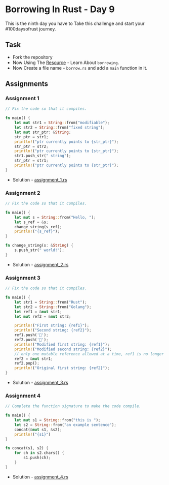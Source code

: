 # Borrowing In Rust - Day 9

This is the ninth day you have to Take this challenge and start your #100daysofrust journey.

## Task 

- Fork the repository
- Now Using The [Resource](https://doc.rust-lang.org/book/ch04-02-references-and-borrowing.html) - Learn About `borrowing`.
- Now Create a file name - `borrow.rs` and add a `main` function in it.

## Assignments

### Assignment 1

```rs
// Fix the code so that it compiles.

fn main() {
    let mut str1 = String::from("modifiable");
    let str2 = String::from("fixed string");
    let mut str_ptr: &String;
    str_ptr = str1;
    println!("ptr currently points to {str_ptr}");
    str_ptr = str2;
    println!("ptr currently points to {str_ptr}");
    str1.push_str(" string");
    str_ptr = str1;
    println!("ptr currently points to {str_ptr}");
}
```
- Solution - [assignment_1.rs](./borrow_assignment/assignment_1.rs)

### Assignment 2

```rs
// Fix the code so that it compiles.

fn main() {
    let mut s = String::from("Hello, ");
    let s_ref = &s;
    change_string(s_ref);
    println!("{s_ref}");
}

fn change_string(s: &String) {
    s.push_str(" world!");
}
```
- Solution - [assignment_2.rs](./borrow_assignment/assignment_2.rs)

### Assignment 3

```rs
// Fix the code so that it compiles.

fn main() {
    let str1 = String::from("Rust");
    let str2 = String::from("Golang");
    let ref1 = &mut str1;
    let mut ref2 = &mut str2;

    println!("First string: {ref1}");
    println!("Second string: {ref2}");
    ref1.push('🦀');
    ref2.push('🦫');
    println!("Modified first string: {ref1}");
    println!("Modified second string: {ref2}");
    // only one mutable reference allowed at a time, ref1 is no longer valid
    ref2 = &mut str1;
    ref2.pop();
    println!("Original first string: {ref2}");
}
```
- Solution - [assignment_3.rs](./borrow_assignment/assignment_3.rs)

### Assignment 4

```rs
// Complete the function signature to make the code compile.

fn main() {
    let mut s1 = String::from("this is ");
    let s2 = String::from("an example sentence");
    concat(&mut s1, &s2);
    println!("{s1}")
}

fn concat(s1, s2) {
    for ch in s2.chars() {
        s1.push(ch);
    }
}
```
- Solution - [assignment_4.rs](./borrow_assignment/assignment_4.rs)
